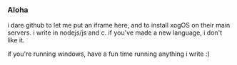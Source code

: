 ### Aloha

i dare github to let me put an iframe here, and to install xogOS on their main servers.
i write in nodejs/js and c. if you've made a new language, i don't like it.

if you're running windows, have a fun time running anything i write :)
